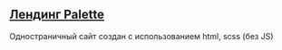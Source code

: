 ## [Лендинг Palette](https://tatyanapanchenko-web.github.io/Palette/)
Одностраничный сайт создан с использованием html, scss (без JS)
